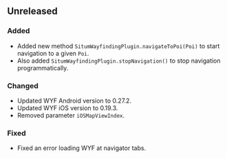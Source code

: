 ## Unreleased

### Added
* Added new method `SitumWayfindingPlugin.navigateToPoi(Poi)` to start navigation to a given `Poi`.
* Also added `SitumWayfindingPlugin.stopNavigation()` to stop navigation programmatically.

### Changed
* Updated WYF Android version to 0.27.2.
* Updated WYF iOS version to 0.19.3.
* Removed parameter `iOSMapViewIndex`.

### Fixed
* Fixed an error loading WYF at navigator tabs.
